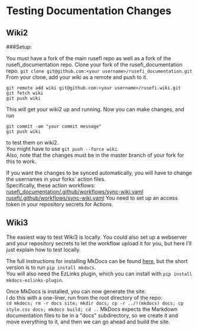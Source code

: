 # Testing Documentation Changes

## Wiki2

###Setup:

You must have a fork of the main rusefi repo as well as a fork of the rusefi_documentation repo.
Clone your fork of the rusefi_documentation repo.
`git clone git@github.com:<your username>/rusefi_documentation.git`
From your clone, add your wiki as a remote and push to it.
```
git remote add wiki git@github.com:<your username>/rusefi.wiki.git
git fetch wiki
git push wiki
```
This will get your wiki2 up and running. Now you can make changes, and run
```
git commit -am "your commit message"
git push wiki
```
to test them on wiki2.  
You might have to use `git push --force wiki`.  
Also, note that the changes must be in the master branch of your fork for this to work.

If you want the changes to be synced automatically, you will have to change the usernames in your forks' action files.  
Specifically, these action workflows:
[rusefi_documentation/.github/workflows/sync-wiki.yaml](https://github.com/rusefi/rusefi_documentation/blob/master/.github/workflows/sync-wiki.yaml)
[rusefi/.github/workflows/sync-wiki.yaml](https://github.com/rusefi/rusefi/blob/master/.github/workflows/sync-wiki.yaml)
You need to set up an access token in your repository secrets for Actions.

## Wiki3

The easiest way to test Wiki3 is locally. You could also set up a webserver and your repository secrets to let the workflow upload it for you, but here I'll just explain how to test locally.

The full instructions for installing MkDocs can be found [here](https://www.mkdocs.org/user-guide/installation/), but the short version is to run `pip install mkdocs`.  
You will also need the EzLinks plugin, which you can install with `pip install mkdocs-ezlinks-plugin`.

Once MkDocs is installed, you can now generate the site.  
I do this with a one-liner, run from the root directory of the repo:  
`cd mkdocs; rm -r docs site; mkdir docs; cp -r ../!(mkdocs) docs; cp style.css docs; mkdocs build; cd ..`
MkDocs expects the Markdown documentation files to be in a "docs" subdirectory, so we create it and move everything to it, and then we can go ahead and build the site.
